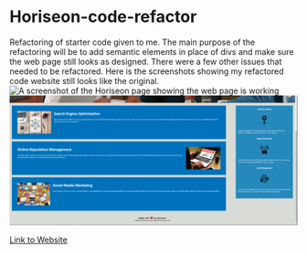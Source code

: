 # Horiseon-code-refactor
Refactoring of starter code given to me. The main purpose of the refactoring will be to add semantic elements in place of divs and make sure the web page still looks as designed.
There were a few other issues that needed to be refactored. Here is the screenshots showing my refactored code website still looks like the original.
![A screenshot of the Horiseon page showing the web page is working](https://github.com/Wolfgang978/Horiseon-code-refactor/blob/main/assets/images/firstHoriseonSnip.PNG?raw=true)
![A screenshot of the Horiseon page showing the web page is working](https://github.com/Wolfgang978/Horiseon-code-refactor/blob/main/assets/images/secondHoriseonSnip.PNG?raw=true)

[Link to Website](https://wolfgang978.github.io/Horiseon-code-refactor/ "Horiseon Code Refactor")
